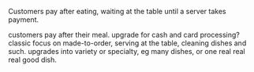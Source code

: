 Customers pay after eating, waiting at the table until a server takes payment. 

customers pay after their meal. upgrade for cash and card processing? classic focus on made-to-order, serving at the table, cleaning dishes and such. upgrades into variety or specialty, eg many dishes, or one real real real good dish.